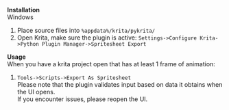**Installation**  
Windows  
1) Place source files into `%appdata%/krita/pykrita/`
2) Open Krita, make sure the plugin is active: `Settings->Configure Krita->Python Plugin Manager->Spritesheet Export`

**Usage**  
When you have a krita project open that has at least 1 frame of animation:
1) `Tools->Scripts->Export As Spritesheet`  
Please note that the plugin validates input based on data it obtains when the UI opens.  
If you encounter issues, please reopen the UI.
